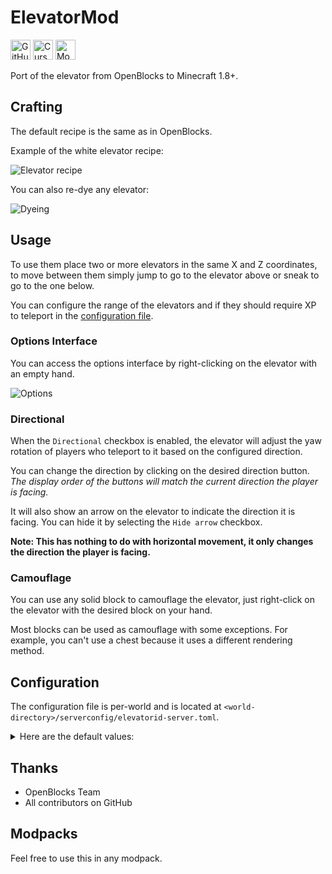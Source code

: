 # ElevatorMod

<a href="https://github.com/VsnGamer/ElevatorMod"><img alt="GitHub" height="32" src="https://cdn.jsdelivr.net/npm/@intergrav/devins-badges@3/assets/compact-minimal/available/github_vector.svg"></a>
<a href="https://curseforge.com/minecraft/mc-mods/openblocks-elevator" target="_blank"><img alt="CurseForge" height="32" src="https://cdn.jsdelivr.net/npm/@intergrav/devins-badges@3/assets/compact/available/curseforge_vector.svg"></a>
<a href="https://modrinth.com/mod/elevatormod" target="_blank"><img alt="Modrinth" height="32" src="https://cdn.jsdelivr.net/npm/@intergrav/devins-badges@3/assets/compact/available/modrinth_vector.svg"></a>

Port of the elevator from OpenBlocks to Minecraft 1.8+.

## Crafting

The default recipe is the same as in OpenBlocks.

Example of the white elevator recipe:

![Elevator recipe](https://cdn.modrinth.com/data/hi2dSXTu/images/94d38aabc3dedd99bd22af101e911389455964a4.png)

You can also re-dye any elevator:

![Dyeing](https://cdn.modrinth.com/data/hi2dSXTu/images/1f303a0aeaa34b8e222c383c50b318926d44659e.png)

## Usage

To use them place two or more elevators in the same X and Z coordinates, to move between them simply jump to go to the
elevator above or sneak to go to the one below.

You can configure the range of the elevators and if they should require XP to teleport in
the [configuration file](#configuration).

### Options Interface

You can access the options interface by right-clicking on the elevator with an empty hand.

![Options](https://cdn.modrinth.com/data/hi2dSXTu/images/cf9c4644c20fcec698bcf5ee2536cbba11d72fea.png)

### Directional

When the `Directional` checkbox is enabled, the elevator will adjust the yaw rotation of players who teleport to it
based on the configured direction.

You can change the direction by clicking on the desired direction button. _The display order of the buttons will match
the current direction the player is facing._

It will also show an arrow on the elevator to indicate the direction it is facing. You can hide it by selecting
the `Hide arrow` checkbox.

**Note: This has nothing to do with horizontal movement, it only changes the direction the player is facing.**

### Camouflage

You can use any solid block to camouflage the elevator, just right-click on the elevator with the desired block on your
hand.

Most blocks can be used as camouflage with some exceptions. For example, you can't use a chest because it uses a
different rendering method.

## Configuration

The configuration file is per-world and is located at `<world-directory>/serverconfig/elevatorid-server.toml`.

<details>
<summary>Here are the default values:</summary>

```toml
[General]
#Should elevators have the same color in order to teleport ?
sameColor = false

#Elevator range
#Range: 3 ~ 4064
range = 384

#Realign players to the center of elevator ?
precisionTarget = true

#Can mobs spawn on elevators ?
mobSpawn = false

#Reset pitch to 0 when teleporting to normal elevators ?
resetPitchNormal = false

#Reset pitch to 0 when teleporting to directional elevators ?
resetPitchDirectional = true

#Should teleporting require XP ?
useXP = false

#Amount of XP points to use when useXP is enabled
#Note this is NOT experience levels
#Range: > 1
XPPointsAmount = 1
```

</details>

## Thanks

- OpenBlocks Team
- All contributors on GitHub

## Modpacks

Feel free to use this in any modpack.
